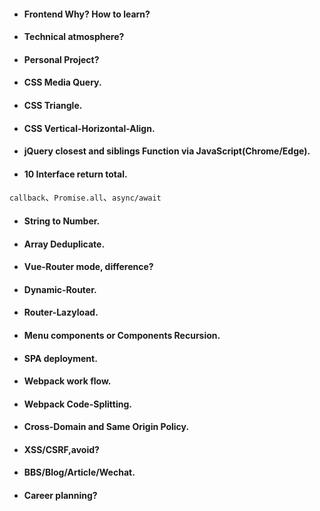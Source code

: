 - #### Frontend Why? How to learn?

- #### Technical atmosphere?

- #### Personal Project?

- #### CSS Media Query.

- #### CSS Triangle.

- #### CSS Vertical-Horizontal-Align.

- #### jQuery closest and siblings Function via JavaScript(Chrome/Edge).

- #### 10 Interface return total.
`callback`、`Promise.all`、`async/await`

- #### String to Number.

- #### Array Deduplicate.

- #### Vue-Router mode, difference?

- #### Dynamic-Router.

- #### Router-Lazyload.

- #### Menu components or Components Recursion.

- #### SPA deployment.

- #### Webpack work flow.

- #### Webpack Code-Splitting.

- #### Cross-Domain and Same Origin Policy.

- #### XSS/CSRF,avoid?

- #### BBS/Blog/Article/Wechat.

- #### Career planning?

